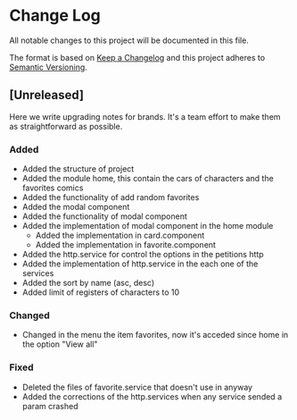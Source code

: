 
# Change Log
All notable changes to this project will be documented in this file.
 
The format is based on [Keep a Changelog](http://keepachangelog.com/)
and this project adheres to [Semantic Versioning](http://semver.org/).
 
## [Unreleased]
 
Here we write upgrading notes for brands. It's a team effort to make them as
straightforward as possible.
 
### Added
- Added the structure of project
- Added the module home, this contain the cars of characters and the favorites comics
- Added the functionality of add random favorites
- Added the modal component
- Added the functionality of modal component
- Added the implementation of modal component in the home module
  - Added the implementation in card.component
  - Added the implementation in favorite.component
- Added the http.service for control the options in the petitions http
- Added the implementation of http.service in the each one of the services
- Added the sort by name (asc, desc)
- Added limit of registers of characters to 10
 
### Changed
- Changed in the menu the item favorites, now it's acceded since home in the option "View all"
 
### Fixed
- Deleted the files of favorite.service that doesn't use in anyway
- Added the corrections of the http.services when any service sended a param crashed
